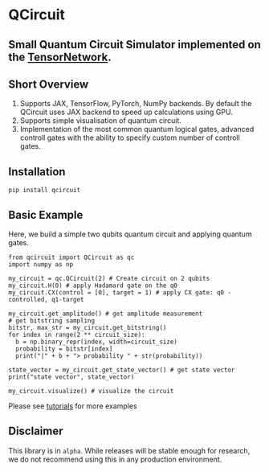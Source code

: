 # QCircuit

Small Quantum Circuit Simulator implemented on the [TensorNetwork][1]. 
--------------------------------------------------------------

## Short Overview

1. Supports JAX, TensorFlow, PyTorch, NumPy backends. By default the QCircuit uses JAX backend
to speed up calculations using GPU.
2. Supports simple visualisation of quantum circuit.
3. Implementation of the most common quantum logical gates, advanced controll gates with the ability to specify custom number of controll gates.

## Installation

``` pip install qcircuit ```

## Basic Example

Here, we build a simple two qubits quantum circuit and applying quantum gates.

```
from qcircuit import QCircuit as qc
import numpy as np

my_circuit = qc.QCircuit(2) # Create circuit on 2 qubits
my_circuit.H(0) # apply Hadamard gate on the q0
my_circuit.CX(control = [0], target = 1) # apply CX gate: q0 - controlled, q1-target

my_circuit.get_amplitude() # get amplitude measurement 
# get bitstring sampling
bitstr, max_str = my_circuit.get_bitstring()
for index in range(2 ** circuit_size):
  b = np.binary_repr(index, width=circuit_size)
  probability = bitstr[index]
  print("|" + b + "> probability " + str(probability))
  
state_vector = my_circuit.get_state_vector() # get state vector
print("state vector", state_vector)

my_circuit.visualize() # visualize the circuit
```

Please see [tutorials][2] for more examples

## Disclaimer

This library is in `alpha`. While releases will be stable enough for research, we do not recommend using this in any production environment.

[1]: https://github.com/google/TensorNetwork
[2]: https://github.com/olgOk/QCircuit/tree/master/tutorials

